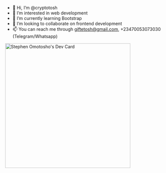 - 👋 Hi, I’m @cryptotosh
- 👀 I’m interested in web development 
- 🌱 I’m currently learning Bootstrap
- 💞️ I’m looking to collaborate on frontend development 
- 📫 You can reach me through giftetosh@gmail.com, +23470053073030 (Telegram/Whatsapp)

<a href="https://app.daily.dev/ToshIT"><img src="https://api.daily.dev/devcards/976b0216358943e6a8294d818491d940.png?r=ybb" width="400" alt="Stephen Omotosho's Dev Card"/></a>
<!---
cryptotosh/cryptotosh is a ✨ special ✨ repository because its `README.md` (this file) appears on your GitHub profile.
You can click the Preview link to take a look at your changes.
--->
